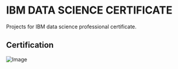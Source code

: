 # IBM DATA SCIENCE CERTIFICATE
Projects for IBM data science professional certificate.

## Certification
![Image](https://github.com/AkazaAkane/IBM_DATA_SCIENCE/blob/master/Certification.png)
